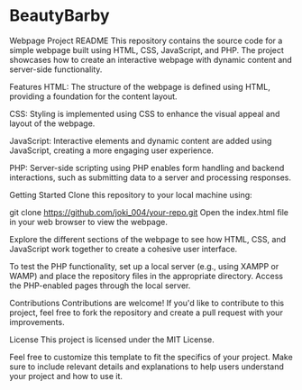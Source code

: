 # BeautyBarby

Webpage Project README
This repository contains the source code for a simple webpage built using HTML, CSS, JavaScript, and PHP. The project showcases how to create an interactive webpage with dynamic content and server-side functionality.

Features
HTML: The structure of the webpage is defined using HTML, providing a foundation for the content layout.

CSS: Styling is implemented using CSS to enhance the visual appeal and layout of the webpage.

JavaScript: Interactive elements and dynamic content are added using JavaScript, creating a more engaging user experience.

PHP: Server-side scripting using PHP enables form handling and backend interactions, such as submitting data to a server and processing responses.

Getting Started
Clone this repository to your local machine using:


git clone https://github.com/joki_004/your-repo.git
Open the index.html file in your web browser to view the webpage.

Explore the different sections of the webpage to see how HTML, CSS, and JavaScript work together to create a cohesive user interface.

To test the PHP functionality, set up a local server (e.g., using XAMPP or WAMP) and place the repository files in the appropriate directory. Access the PHP-enabled pages through the local server.


Contributions
Contributions are welcome! If you'd like to contribute to this project, feel free to fork the repository and create a pull request with your improvements.

License
This project is licensed under the MIT License.

Feel free to customize this template to fit the specifics of your project. Make sure to include relevant details and explanations to help users understand your project and how to use it.